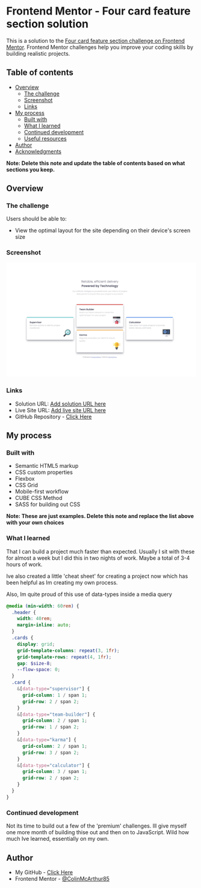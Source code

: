 # Frontend Mentor - Four card feature section solution

This is a solution to the [Four card feature section challenge on Frontend Mentor](https://www.frontendmentor.io/challenges/four-card-feature-section-weK1eFYK). Frontend Mentor challenges help you improve your coding skills by building realistic projects.

## Table of contents

- [Overview](#overview)
  - [The challenge](#the-challenge)
  - [Screenshot](#screenshot)
  - [Links](#links)
- [My process](#my-process)
  - [Built with](#built-with)
  - [What I learned](#what-i-learned)
  - [Continued development](#continued-development)
  - [Useful resources](#useful-resources)
- [Author](#author)
- [Acknowledgments](#acknowledgments)

**Note: Delete this note and update the table of contents based on what sections you keep.**

## Overview

### The challenge

Users should be able to:

- View the optimal layout for the site depending on their device's screen size

### Screenshot

![](public/images/Four%20Card%20Feature%20SCreesnhot.png)

### Links

- Solution URL: [Add solution URL here](https://your-solution-url.com)
- Live Site URL: [Add live site URL here](https://your-live-site-url.com)
- GitHub Repository - [Click Here](https://github.com/ColinMcArthur85/four-card-feature)

## My process

### Built with

- Semantic HTML5 markup
- CSS custom properties
- Flexbox
- CSS Grid
- Mobile-first workflow
- CUBE CSS Method
- SASS for building out CSS

**Note: These are just examples. Delete this note and replace the list above with your own choices**

### What I learned

That I can build a project much faster than expected. Usually I sit with these for almost a week but I did this in two nights of work. Maybe a total of 3-4 hours of work.

Ive also created a little 'cheat sheet' for creating a project now which has been helpful as Im creating my own process.

Also, Im quite proud of this use of data-types inside a media query

```scss
@media (min-width: 60rem) {
  .header {
    width: 40rem;
    margin-inline: auto;
  }
  .cards {
    display: grid;
    grid-template-columns: repeat(3, 1fr);
    grid-template-rows: repeat(4, 1fr);
    gap: $size-8;
    --flow-space: 0;
  }
  .card {
    &[data-type="supervisor"] {
      grid-column: 1 / span 1;
      grid-row: 2 / span 2;
    }
    &[data-type="team-builder"] {
      grid-column: 2 / span 1;
      grid-row: 1 / span 2;
    }
    &[data-type="karma"] {
      grid-column: 2 / span 1;
      grid-row: 3 / span 2;
    }
    &[data-type="calculator"] {
      grid-column: 3 / span 1;
      grid-row: 2 / span 2;
    }
  }
}
```

### Continued development

Not its time to build out a few of the 'premium' challenges. Ill give myself one more month of building thise out and then on to JavaScript. Wild how much Ive learned, essentially on my own.

## Author

- My GitHub - [Click Here](https://github.com/ColinMcArthur85)
- Frontend Mentor - [@ColinMcArthur85](https://www.frontendmentor.io/profile/ColinMcArthur85)
